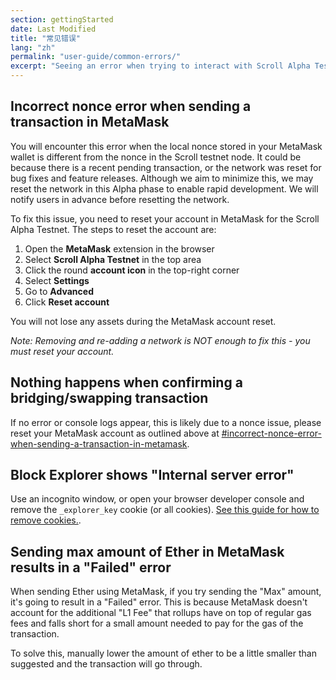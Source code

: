 ```yaml
---
section: gettingStarted
date: Last Modified
title: "常见错误"
lang: "zh"
permalink: "user-guide/common-errors/"
excerpt: "Seeing an error when trying to interact with Scroll Alpha Testnet? Here are some common configuration errors and how to quickly fix them."
---
```


## Incorrect nonce error when sending a transaction in MetaMask

You will encounter this error when the local nonce stored in your MetaMask wallet is different from the nonce in the Scroll testnet node. It could be because there is a recent pending transaction, or the network was reset for bug fixes and feature releases. Although we aim to minimize this, we may reset the network in this Alpha phase to enable rapid development. We will notify users in advance before resetting the network.

To fix this issue, you need to reset your account in MetaMask for the Scroll Alpha Testnet. The steps to reset the account are:

1. Open the **MetaMask** extension in the browser
2. Select **Scroll Alpha Testnet** in the top area
3. Click the round **account icon** in the top-right corner
4. Select **Settings**
5. Go to **Advanced**
6. Click **Reset account**

You will not lose any assets during the MetaMask account reset.

_Note: Removing and re-adding a network is NOT enough to fix this - you must reset your account._

## Nothing happens when confirming a bridging/swapping transaction

If no error or console logs appear, this is likely due to a nonce issue, please reset your MetaMask account as outlined above at [#incorrect-nonce-error-when-sending-a-transaction-in-metamask](#incorrect-nonce-error-when-sending-a-transaction-in-metamask).

## Block Explorer shows "Internal server error"

Use an incognito window, or open your browser developer console and remove the `_explorer_key` cookie (or all cookies). [See this guide for how to remove cookies.](https://www.contentstack.com/docs/developers/how-to-guides/clear-caches-and-cookies-in-different-browsers/).

## Sending max amount of Ether in MetaMask results in a "Failed" error

When sending Ether using MetaMask, if you try sending the "Max" amount, it's going to result in a "Failed" error. This is because MetaMask doesn't account for the additional "L1 Fee" that rollups have on top of regular gas fees and falls short for a small amount needed to pay for the gas of the transaction.

To solve this, manually lower the amount of ether to be a little smaller than suggested and the transaction will go through.
